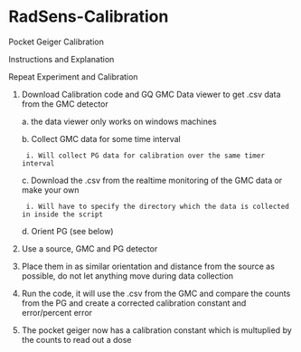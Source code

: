 # RadSens-Calibration

Pocket Geiger Calibration

Instructions and Explanation

Repeat Experiment and Calibration

1. Download Calibration code and GQ GMC Data viewer to get .csv data from the GMC detector
	
	a. the data viewer only works on windows machines
	
	b. Collect GMC data for some time interval 
		
		i. Will collect PG data for calibration over the same timer interval
	
	c. Download the .csv from the realtime monitoring of the GMC data or make your own
		
		i. Will have to specify the directory which the data is collected in inside the script
	
	d. Orient PG (see below)
2. Use a source, GMC and PG detector

3. Place them in as similar orientation and distance from the source as possible, do not let anything move during data collection

4. Run the code, it will use the .csv from the GMC and compare the counts from the PG and create a corrected calibration constant and error/percent error

5. The pocket geiger now has a calibration constant which is multuplied by the counts to read out a dose
